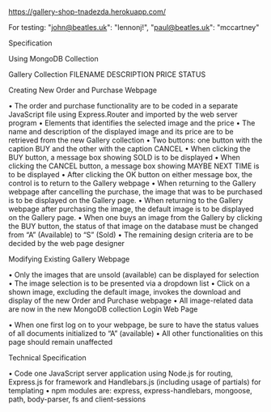 https://gallery-shop-tnadezda.herokuapp.com/


For testing:
    "john@beatles.uk": "lennonj!",
    "paul@beatles.uk": "mccartney"




Specification 

Using MongoDB Collection

Gallery Collection
FILENAME	DESCRIPTION	PRICE	STATUS


Creating New Order and Purchase Webpage

•	The order and purchase functionality are to be coded in a separate JavaScript file using Express.Router and imported by the web server program
•	Elements that identifies the selected image and the price 
•	The name and description of the displayed image and its price are to be retrieved from the new Gallery collection
•	Two buttons: one button with the caption BUY and the other with the caption CANCEL
•	When clicking the BUY button, a message box showing SOLD is to be displayed
•	When clicking the CANCEL button, a message box showing MAYBE NEXT TIME is to be displayed
•	After clicking the OK button on either message box, the control is to return to the Gallery webpage
•	When returning to the Gallery webpage after cancelling the purchase, the image that was to be purchased is to be displayed on the Gallery page.
•	When returning to the Gallery webpage after purchasing the image, the default image is to be displayed on the Gallery page.
•	When one buys an image from the Gallery by clicking the BUY button, the status of that image on the database must be changed from “A” (Available) to “S” (Sold)
•	The remaining design criteria are to be decided by the web page designer

Modifying Existing Gallery Webpage

•	Only the images that are unsold (available) can be displayed for selection
•	The image selection is to be presented via a dropdown list
•	Click on a shown image, excluding the default image, invokes the download and display of the new Order and Purchase webpage
•	All image-related data are now in the new MongoDB collection 
Login Web Page

•	When one first log on to your webpage, be sure to have the status values of all documents initialized to “A” (available)
•	All other functionalities on this page should remain unaffected

Technical Specification

•	Code one JavaScript server application using Node.js for routing, Express.js for framework and Handlebars.js (including usage of partials) for templating 
•	npm modules are: express, express-handlebars, mongoose, path, body-parser, fs and client-sessions

